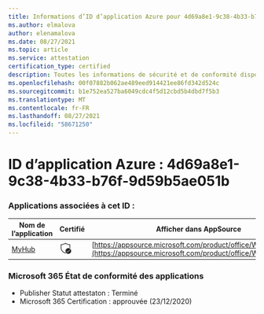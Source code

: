```yaml
---
title: Informations d’ID d’application Azure pour 4d69a8e1-9c38-4b33-b76f-9d59b5ae051b
ms.author: elmalova
author: elenamalova
ms.date: 08/27/2021
ms.topic: article
ms.service: attestation
certification_type: certified
description: Toutes les informations de sécurité et de conformité disponibles pour 4d69a8e1-9c38-4b33-b76f-9d59b5ae051b.
ms.openlocfilehash: 00f07882b062ae489eed914421ee86fd342d524c
ms.sourcegitcommit: b1e752ea527ba6049cdc4f5d12cbd5b4dbd7f5b3
ms.translationtype: MT
ms.contentlocale: fr-FR
ms.lasthandoff: 08/27/2021
ms.locfileid: "58671250"
---
```

# <a name="azure-app-id-4d69a8e1-9c38-4b33-b76f-9d59b5ae051b"></a>ID d’application Azure : 4d69a8e1-9c38-4b33-b76f-9d59b5ae051b


### <a name="apps-associated-with-this-id"></a>Applications associées à cet ID :
| **Nom de l’application** | **Certifié** | **Afficher dans AppSource** |
|--------------|---------------|-----------------------|
| [MyHub](https://docs.microsoft.com/microsoft-365-app-certification/forward/WA200000726) | <img alt="Certified application badge" src="../media/certified-badge.png" height="25" width="25" /> | [https://appsource.microsoft.com/product/office/WA200000726](https://appsource.microsoft.com/product/office/WA200000726) |

### <a name="microsoft-365-app-compliance-status"></a>Microsoft 365 État de conformité des applications
- Publisher Statut attestaton : Terminé
- Microsoft 365 Certification : approuvée (23/12/2020)
